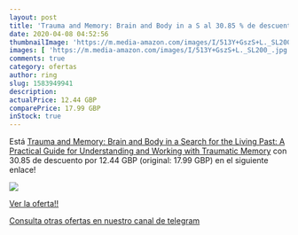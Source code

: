 ```yaml
---
layout: post
title: 'Trauma and Memory: Brain and Body in a S al 30.85 % de descuento'
date: 2020-04-08 04:52:56
thumbnailImage: 'https://m.media-amazon.com/images/I/513Y+GszS+L._SL200_.jpg'
images: [ 'https://m.media-amazon.com/images/I/513Y+GszS+L._SL200_.jpg' ]
comments: true
category: ofertas
author: ring
slug: 1583949941
description:
actualPrice: 12.44 GBP
comparePrice: 17.99 GBP
inStock: true
---
```


Está [Trauma and Memory: Brain and Body in a Search for the Living Past: A Practical Guide for Understanding and Working with Traumatic Memory](https://www.amazon.com/dp/1583949941/?tag=redken08-20) con 30.85 de descuento por 12.44 GBP (original: 17.99 GBP) en el siguiente enlace!

[![](https://m.media-amazon.com/images/I/513Y+GszS+L._SL200_.jpg)](https://www.amazon.com/dp/1583949941/?tag=redken08-20)

[Ver la oferta!!](https://www.amazon.com/dp/1583949941/?tag=redken08-20)

[Consulta otras ofertas en nuestro canal de telegram](https://t.me/s/ofertas25)
